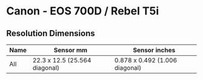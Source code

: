 # Canon - EOS 700D / Rebel T5i

## Resolution Dimensions

| Name   | Sensor mm                     | Sensor inches                  |
|--------|-------------------------------|--------------------------------|
| All    | 22.3 x 12.5 (25.564 diagonal) | 0.878 x 0.492 (1.006 diagonal) |
